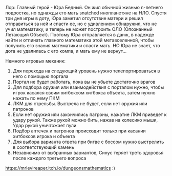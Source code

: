 Лор:
Главный герой - Юра Бедный. Он жил обычной жизнью n-летнего подростка, но однажды его мать snatched инопланетяне на НЛО. Спустя три дня игры в доту, Юра заметил отсутствие матери и решил отправиться за ней и спасти ее, но с удивлением обнаружил, что не учил математику, и теперь не может построить ОЛО (Опознанный Летающий Объект). Поэтому Юра отправляется в данж, в надежде найти и отпинать главного математика этой метавселенной, чтобы получить его знания математики и спасти мать. НО Юра не знает, что дота не удалилась с его компа, и мать ему не вернут...

Немного игровых механик:
1) Для перехода на следующий уровень нужно телепортироваться в него с помощью портала
2) Портал не будет работать, пока вы не убьете достаточно врагов
3) Для подбора оружия или взаимодействия с порталом нужно, чтобы игрок касался своим хитбоксом хитбокса объекта, затем нужно нажать по нему ПКМ
4) ЛКМ для стрельбы. Выстрела не будет, если нет оружия или патронов
5) Если нет оружия или закончились патроны, нажатие ЛКМ приведет к удару рукой. Также рукой можно бить, нажав на колесико мыши, Удар рукой уничтожает пули
6) Подбор аптечек и патронов происходит только при касании хитбоксов игрока и объекта
7) Для выбора варианта ответа при битве с боссом нужно выстрелить в соответствующий камень
8) Независимо от выбранных вариантов, Синус теряет треть здоровья после каждого третьего вопроса

https://mrlevireaper.itch.io/dungeonsmathematics :)
